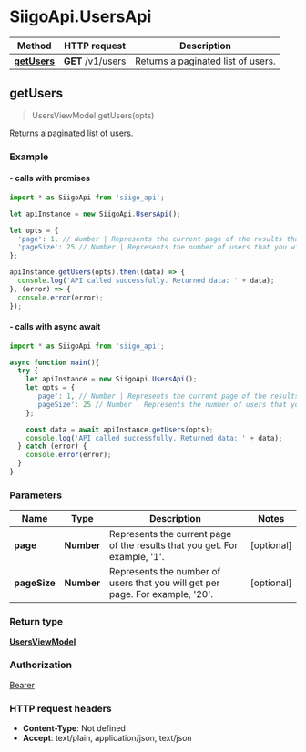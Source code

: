 # SiigoApi.UsersApi

Method | HTTP request | Description
------------- | ------------- | -------------
[**getUsers**](UsersApi.md#getUsers) | **GET** /v1/users | Returns a paginated list of users.




## getUsers

> UsersViewModel getUsers(opts)

Returns a paginated list of users.

### Example

#### - calls with promises

```javascript
import * as SiigoApi from 'siigo_api';

let apiInstance = new SiigoApi.UsersApi();

let opts = {
  'page': 1, // Number | Represents the current page of the results that you get. For example, '1'.
  'pageSize': 25 // Number | Represents the number of users that you will get per page. For example, '20'.
};

apiInstance.getUsers(opts).then((data) => {
  console.log('API called successfully. Returned data: ' + data);
}, (error) => {
  console.error(error);
});
```
#### - calls with async await

```javascript
import * as SiigoApi from 'siigo_api';

async function main(){
  try {
    let apiInstance = new SiigoApi.UsersApi();
    let opts = {
      'page': 1, // Number | Represents the current page of the results that you get. For example, '1'.
      'pageSize': 25 // Number | Represents the number of users that you will get per page. For example, '20'.
    };

    const data = await apiInstance.getUsers(opts);
    console.log('API called successfully. Returned data: ' + data);
  } catch (error) {
    console.error(error);
  }
}
```


### Parameters


Name | Type | Description  | Notes
------------- | ------------- | ------------- | -------------
 **page** | **Number**| Represents the current page of the results that you get. For example, &#39;1&#39;. | [optional] 
 **pageSize** | **Number**| Represents the number of users that you will get per page. For example, &#39;20&#39;. | [optional] 

### Return type

[**UsersViewModel**](UsersViewModel.md)

### Authorization

[Bearer](../README.md#Bearer)

### HTTP request headers

- **Content-Type**: Not defined
- **Accept**: text/plain, application/json, text/json

